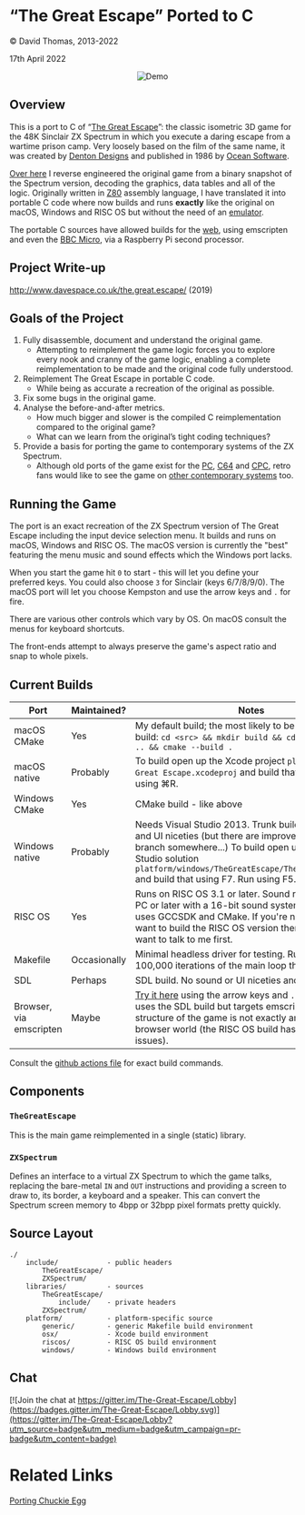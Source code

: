 # “The Great Escape” Ported to C

© David Thomas, 2013-2022

17th April 2022

<p align="center">
  <img src="demo.gif" alt="Demo" />
</p>


## Overview
This is a port to C of “[The Great Escape](http://www.worldofspectrum.org/infoseekid.cgi?id=0002125)”: the classic isometric 3D game for the 48K Sinclair ZX Spectrum in which you execute a daring escape from a wartime prison camp. Very loosely based on the film of the same name, it was created by [Denton Designs](http://en.wikipedia.org/wiki/Denton_Designs) and published in 1986 by [Ocean Software](http://en.wikipedia.org/wiki/Ocean_Software).

[Over here](https://github.com/dpt/The-Great-Escape/) I reverse engineered the original game from a binary snapshot of the Spectrum version, decoding the graphics, data tables and all of the logic. Originally written in [Z80](http://en.wikipedia.org/wiki/Zilog_Z80) assembly language, I have translated it into portable C code where now builds and runs **exactly** like the original on macOS, Windows and RISC OS but without the need of an [emulator](http://fuse-emulator.sourceforge.net/).

The portable C sources have allowed builds for the [web](http://www.davespace.co.uk/TheGreatEscape/TheGreatEscape.html), using emscripten and even the [BBC Micro](https://stardot.org.uk/forums/viewtopic.php?f=74&t=23478), via a Raspberry Pi second processor.


## Project Write-up

http://www.davespace.co.uk/the.great.escape/ (2019)


## Goals of the Project
1. Fully disassemble, document and understand the original game.
	* Attempting to reimplement the game logic forces you to explore every nook and cranny of the game logic, enabling a complete reimplementation to be made and the original code fully understood.
1. Reimplement The Great Escape in portable C code.
	* While being as accurate a recreation of the original as possible.
1. Fix some bugs in the original game.
1. Analyse the before-and-after metrics.
	* How much bigger and slower is the compiled C reimplementation compared to the original game?
	* What can we learn from the original’s tight coding techniques?
1. Provide a basis for porting the game to contemporary systems of the ZX Spectrum.
	* Although old ports of the game exist for the [PC](http://www.abandonia.com/en/games/534/Great+Escape,+The.html), [C64](http://www.lemon64.com/?game_id=1090) and [CPC](http://www.amstradabandonware.com/en/gameitems/the-great-escape/1179), retro fans would like to see the game on [other contemporary systems](http://atariage.com/forums/topic/239167-new-game-great-escape/) too.


## Running the Game
The port is an exact recreation of the ZX Spectrum version of The Great Escape including the input device selection menu. It builds and runs on macOS, Windows and RISC OS. The macOS version is currently the "best" featuring the menu music and sound effects which the Windows port lacks.

When you start the game hit `0` to start - this will let you define your preferred keys. You could also choose `3` for Sinclair (keys 6/7/8/9/0). The macOS port will let you choose Kempston and use the arrow keys and `.` for fire.

There are various other controls which vary by OS. On macOS consult the menus for keyboard shortcuts.

The front-ends attempt to always preserve the game's aspect ratio and snap to whole pixels.


## Current Builds
| Port | Maintained? | Notes |
|-|-|-|
| macOS CMake | Yes | My default build; the most likely to be up-to-date. To build: `cd <src> && mkdir build && cd build && cmake .. && cmake --build .` |
| macOS native | Probably | To build open up the Xcode project `platform/osx/The Great Escape.xcodeproj` and build that using ⌘B. Run using ⌘R. |
| Windows CMake | Yes | CMake build - like above |
| Windows native | Probably | Needs Visual Studio 2013. Trunk build lacks sound and UI niceties (but there are improvements on a branch somewhere...) To build open up the Visual Studio solution `platform/windows/TheGreatEscape/TheGreatEscape.sln` and build that using F7. Run using F5. |
| RISC OS | Yes | Runs on RISC OS 3.1 or later. Sound requires a Risc PC or later with a 16-bit sound system. To build this uses GCCSDK and CMake. If you're nutty enough to want to build the RISC OS version then you might want to talk to me first. |
| Makefile | Occasionally | Minimal headless driver for testing. Runs the game for 100,000 iterations of the main loop then stops. |
| SDL | Perhaps | SDL build. No sound or UI niceties and broken timing. |
| Browser, via emscripten | Maybe | [Try it here](http://www.davespace.co.uk/TheGreatEscape/TheGreatEscape.html) using the arrow keys and `.` for fire. This uses the SDL build but targets emscripten. The structure of the game is not exactly amenable to the browser world (the RISC OS build has a similar issues). |

Consult the [github actions file](.github/workflows/ci.yml) for exact build commands.


## Components

### `TheGreatEscape`
This is the main game reimplemented in a single (static) library.

### `ZXSpectrum`
Defines an interface to a virtual ZX Spectrum to which the game talks, replacing the bare-metal `IN` and `OUT` instructions and providing a screen to draw to, its border, a keyboard and a speaker. This can convert the Spectrum screen memory to 4bpp or 32bpp pixel formats pretty quickly.


## Source Layout
``` text
./
    include/            - public headers
        TheGreatEscape/
        ZXSpectrum/
    libraries/          - sources
        TheGreatEscape/
            include/    - private headers
        ZXSpectrum/
    platform/           - platform-specific source
        generic/        - generic Makefile build environment
        osx/            - Xcode build environment
        riscos/         - RISC OS build environment
        windows/        - Windows build environment
```


## Chat
[![Join the chat at https://gitter.im/The-Great-Escape/Lobby](https://badges.gitter.im/The-Great-Escape/Lobby.svg)](https://gitter.im/The-Great-Escape/Lobby?utm_source=badge&utm_medium=badge&utm_campaign=pr-badge&utm_content=badge)


# Related Links
[Porting Chuckie Egg](http://marklomas.net/ch-egg/articles/porting-ch-egg.htm)
